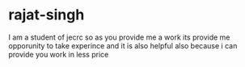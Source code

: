 # rajat-singh
I am a student of jecrc so as you provide me a work its provide me opporunity to take experince and it is also helpful also because i can provide you  work in less price
